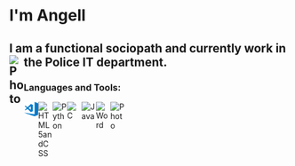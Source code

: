 # I'm Angell
## I am a functional sociopath and currently work in the Police IT department. <img align="left" alt="Photo" width="26px" src="https://www.museus.gov.br/wp-content/uploads/2019/01/Brasao.png" />

### Languages and Tools:

<img align="left" alt="Visual Studio Code" width="26px" src="https://raw.githubusercontent.com/github/explore/80688e429a7d4ef2fca1e82350fe8e3517d3494d/topics/visual-studio-code/visual-studio-code.png" />
<img align="left" alt="HTML5andCSS" width="26px" src="https://upload.wikimedia.org/wikipedia/commons/thumb/1/10/CSS3_and_HTML5_logos_and_wordmarks.svg/791px-CSS3_and_HTML5_logos_and_wordmarks.svg.png" />
<img align="left" alt="Python" width="26px" src="https://escoladigital-production-storage.s3.amazonaws.com/uploads/images/original/20201103113533.png" />
<img align="left" alt="C" width="26px" src="https://cdn.iconscout.com/icon/free/png-512/c-programming-569564.png" />
<img align="left" alt="Java" width="26px" src="https://marcas-logos.net/wp-content/uploads/2020/11/Java-logo.png" />
<img align="left" alt="Word" width="26px" src="https://upload.wikimedia.org/wikipedia/commons/thumb/8/8d/Microsoft_Word_2013-2019_logo.svg/1200px-Microsoft_Word_2013-2019_logo.svg.png" />
<img align="left" alt="Photo" width="26px" src="https://upload.wikimedia.org/wikipedia/commons/thumb/c/cf/Adobe_Photoshop_Express_logo.svg/1200px-Adobe_Photoshop_Express_logo.svg.png" />
